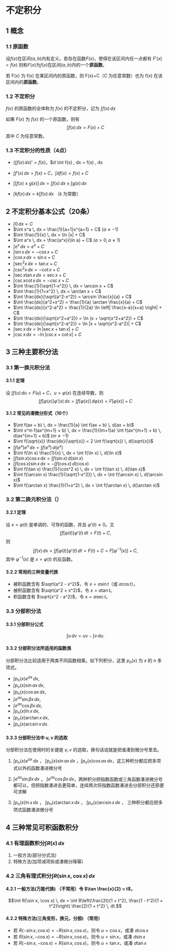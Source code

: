 # 不定积分

## 1 概念

### 1.1 原函数

设$f(x)$在区间$(a,b)$内有定义。若存在函数$F(x)$，使得在该区间内任一点都有  $F'(x)=f(x)$  则称$F(x)$为$f(x)$在区间$(a,b)$内的一个**原函数**。

若 F(x) 为 f(x) 在某区间内的原函数，则 F(x)+C（C 为任意常数）也为 f(x) 在该区间内的**原函数**。

### 1.2 不定积分

$f(x)$ 的原函数的全体称为 $f(x)$ 的不定积分，记为 $\int f(x) \, dx$

如果 $F(x)$ 为 $f(x)$ 的一个原函数，则有 $$\int f(x) \, dx = F(x) + C$$ 其中 $C$ 为任意常数。

### 1.3 不定积分的性质（4点）

-  $\left ( \int f(x) \, dx \right )' = f(x)$，$d \int f(x) \, dx = f(x) \, dx

-  $\int f'(x) \, dx = f(x) + C$，$\int df(x) = f(x) + C$

-  $\int [f(x) \pm g(x)] \, dx = \int f(x) \, dx \pm \int g(x) \, dx$

-  $\int k f(x) \, dx = k \int f(x) \, dx$ （$k$ 为常数）

## 2 不定积分基本公式（20条）

- $\int 0 \, dx = C$
- $\int x^a \, dx = \frac{1}{a+1}x^{a+1} + C$ $(a \ne -1)$
- $\int \frac{1}{x} \, dx = \ln |x| + C$
- $\int a^x \, dx = \frac{a^x}{\ln a} + C$ $(a > 0, a \ne 1)$
- $\int e^x \, dx = e^x + C$
- $\int \sin x \, dx = -\cos x + C$
- $\int \cos x \, dx = \sin x + C$
- $\int \sec^2 x \, dx = \tan x + C$
- $\int \csc^2 x \, dx = -\cot x + C$
- $\int \sec x \tan x \, dx = \sec x + C$
- $\int \csc x \cot x \, dx = -\csc x + C$
- $\int \frac{1}{\sqrt{1-x^2}} \, dx = \arcsin x + C$
- $\int \frac{1}{1+x^2} \, dx = \arctan x + C$
- $\int \frac{dx}{\sqrt{a^2-x^2}} = \arcsin \frac{x}{a} + C$
- $\int \frac{dx}{a^2+x^2} = \frac{1}{a} \arctan \frac{x}{a} + C$
- $\int \frac{dx}{x^2-a^2} = \frac{1}{2a} \ln \left| \frac{x-a}{x+a} \right| + C$
- $\int \frac{dx}{\sqrt{x^2+a^2}} = \ln (x + \sqrt{x^2+a^2}) + C$
- $\int \frac{dx}{\sqrt{x^2-a^2}} = \ln |x + \sqrt{x^2-a^2}| + C$
- $\int \sec x \, dx = \ln |\sec x + \tan x| + C$
- $\int \csc x \, dx = -\ln |\csc x + \cot x| + C$

## 3 三种主要积分法

### 3.1 第一换元积分法

#### 3.1.1 定理 
设 $\int f(u) \, du = F(u) + C$，$u = \varphi(x)$ 在连续导数，则
$$\int f[\varphi(x)] \varphi'(x) \, dx = \int f[\varphi(x)] \, d\varphi(x) = F[\varphi(x)] + C$$

#### 3.1.2 常见的凑微分形式（10个）

- $\int f(ax + b) \, dx = \frac{1}{a} \int f(ax + b) \, d(ax + b)$
- $\int x^m f(ax^{m+1} + b) \, dx = \frac{1}{(m+1)a} \int f(ax^{m+1} + b) \, d(ax^{m+1} + b)$ $(m \ne -1)$
- $\int f(\sqrt{x}) \frac{dx}{\sqrt{x}} = 2 \int f(\sqrt{x}) \, d(\sqrt{x})$
- $\int f(e^x) e^x \, dx = \int f(e^x) \, d(e^x)$
- $\int f(\ln x) \frac{1}{x} \, dx = \int f(\ln x) \, d(\ln x)$
- $\int f(\sin x) \cos x \, dx = \int f(\sin x) \, d(\sin x)$
- $\int f(\cos x) \sin x \, dx = -\int f(\cos x) \, d(\cos x)$
- $\int f(\tan x) \frac{1}{\cos^2 x} \, dx = \int f(\tan x) \, d(\tan x)$
- $\int f(\arcsin x) \frac{1}{\sqrt{1-x^2}} \, dx = \int f(\arcsin x) \, d(\arcsin x)$
- $\int f(\arctan x) \frac{1}{1+x^2} \, dx = \int f(\arctan x) \, d(\arctan x)$

### 3.2 第二换元积分法（）

#### 3.2.1 定理
设 $x = \varphi(t)$ 是单调的、可导的函数，并且 $\varphi'(t) \neq 0$。又$$\int f[\varphi(t)] \varphi'(t) \, dt = F(t) + C,$$则$$\int f(x) \, dx = \int f[\varphi(t)] \varphi'(t) \, dt = F(t) + C = F[\varphi^{-1}(x)] + C,$$其中 $\varphi^{-1}(x)$ 是 $x = \varphi(t)$ 的反函数。

#### 3.2.2 常用的三种变量代换

- 被积函数含有 $\sqrt{a^2 - x^2}$，令 $x = a \sin t$（或 $a \cos t$）。
- 被积函数含有 $\sqrt{a^2 + x^2}$，令 $x = a \tan t$。
- 积函数含有 $\sqrt{x^2 - a^2}$，令 $x = a \sec t$。

### 3.3 分部积分法

#### 3.3.1 分部积分公式
   $$\int u \, dv = uv - \int v \, du.$$

#### 3.3.2 分部积分法所适用的函数类

分部积分法比较适用于两类不同函数相乘。如下列积分，这里 $p_n(x)$ 为 $x$ 的 $n$ 多项式。
   - $\int p_n(x) e^{ax} \, dx,$
   - $\int p_n(x) \sin ax \, dx,$
   - $\int p_n(x) \cos ax \, dx,$
   - $\int e^{ax} \sin \beta x \, dx,$
   - $\int e^{ax} \cos \beta x \, dx,$
   - $\int p_n(x) \ln x \, dx,$
   - $\int p_n(x) \arctan x \, dx,$
   - $\int p_n(x) \arcsin x \, dx.$

#### 3.3.3 分部积分法中 $u, v$ 的选取
   分部积分法在使用时的关键是 $u, v$ 的选取，换句话说就是把谁凑到微分号里去。

   1. $\int p_n(x) e^{ax} \, dx$ ， $\int p_n(x) \sin ax \, dx$ ，$\int p_n(x) \cos ax \, dx$，这三种积分都应把多项式以外的函数凑进微分号

   2. $\int e^{ax} \sin \beta x \, dx$ ， $\int e^{ax} \cos \beta x \, dx$，两种积分把指数函数或三角函数凑进微分号都可以，但把指数凑进去更简单，连续两次将指数函数凑进去分部积分还原便可求解

   3. $\int p_n(x) \ln x \, dx$ ， $\int p_n(x) \arctan x \, dx$ ， $\int p_n(x) \arcsin x \, dx$ ， 三种积分都应把多项式函数凑进微分号

## 4 三种常见可积函数积分

### 4.1 有理函数积分$\int R(x) \, dx$

1. 一般方法(部分分式法)
2. 特殊方法(加项减项拆或凑微分降幂)

### 4.2 三角有理式积分$\int R(\sin x, \cos x) \, dx$

#### 4.2.1 **一般方法(万能代换)**  （不常用）令 $\tan \frac{x}{2} = t$，  
   $$\int R(\sin x, \cos x) \, dx = \int R\left(\frac{2t}{1 + t^2}, \frac{1 - t^2}{1 + t^2}\right) \frac{2}{1 + t^2} \, dt.$$

#### 4.2.2 **特殊方法(三角变形，换元，分部)**  （常用）

- 若 $R(-\sin x, \cos x) = -R(\sin x, \cos x)$，则令 $u = \cos x$，或凑 $d\cos x$
- 若 $R(\sin x, -\cos x) = -R(\sin x, \cos x)$，则令 $u = \sin x$，或凑 $d\sin x$
- 若 $R(-\sin x, -\cos x) = R(\sin x, \cos x)$，则令 $u = \tan x$，或凑 $d\tan x$